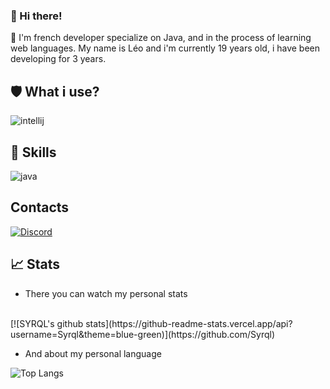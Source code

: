 ### 👋 Hi there!

💬 I'm french developer specialize on Java, and in the process of learning web languages. My name is Léo and i'm currently 19 years old, i have been developing for 3 years.

## 🛡️ What i use?

![intellij](https://user-images.githubusercontent.com/41534598/108599316-bf7c2080-7390-11eb-8d7d-2a95f97a2fda.png)

## 📡 Skills

![java](https://user-images.githubusercontent.com/41534598/108599307-ad01e700-7390-11eb-9792-d798b1a02f38.png)

## Contacts

[![Discord](https://user-images.githubusercontent.com/41534598/108599771-81343080-7393-11eb-9d8c-a3ce2d31922c.png)](https://dsc.bio/SYRQL)

## 📈 Stats

- There you can watch my personal stats
<br>
[![SYRQL's github stats](https://github-readme-stats.vercel.app/api?username=Syrql&theme=blue-green)](https://github.com/Syrql) 

- And about my personal language

![Top Langs](https://github-readme-stats.vercel.app/api/top-langs/?username=SYRQL&layout=compact&theme=blue-green)

<!--
**Syrql/SYRQL** is a ✨ _special_ ✨ repository because its `README.md` (this file) appears on your GitHub profile.

Here are some ideas to get you started:

- 🔭 I’m currently working on ...
- 🌱 I’m currently learning ...
- 👯 I’m looking to collaborate on ...
- 🤔 I’m looking for help with ...
- 💬 Ask me about ...
- 📫 How to reach me: ...
- 😄 Pronouns: ...
- ⚡ Fun fact: ...
-->
 
